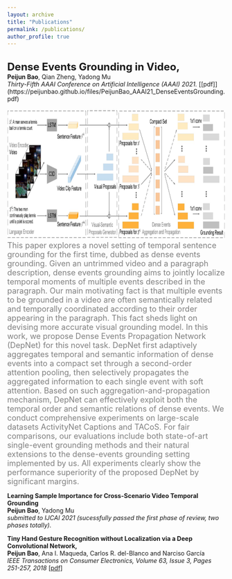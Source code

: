 ```yaml
---
layout: archive
title: "Publications"
permalink: /publications/
author_profile: true
---
```


<!-- 
<i><strong><font size="5" >A</font></strong></i>  
<strong>B</strong>, C  
<i>D</i>,  
[[E]()]   
<br/>
<font size="4" color="gray">F</font>
-->

<br/>
<strong><font size="5" >Dense Events Grounding in Video, </font></strong> <br/>
<strong>Peijun Bao</strong>, Qian Zheng, Yadong Mu<br/>
<i>Thirty-Fifth AAAI Conference on Artificial Intelligence (AAAI) 2021.</i>
[[pdf]](https://peijunbao.github.io/files/PeijunBao_AAAI21_DenseEventsGrounding.pdf) <br/><br/>
<img src='../images/DepNet.jpg' width="800" height="300"><br/>
<font size="4" color="gray">This paper explores a novel setting of temporal sentence grounding for the first time, dubbed as dense events grounding. Given an untrimmed video and a paragraph description, dense events grounding aims to jointly localize temporal moments of multiple events described in the paragraph. Our main motivating fact is that multiple events to be grounded in a video are often semantically related and temporally coordinated according to their order appearing in the paragraph. This fact sheds light on devising more accurate visual grounding model. In this work, we propose Dense Events Propagation Network (DepNet) for this novel task. DepNet first adaptively aggregates temporal and semantic information of dense events into a compact set through a second-order attention pooling, then selectively propagates the aggregated information to each single event with soft attention. Based on such aggregation-and-propagation mechanism, DepNet can effectively exploit both the temporal order and semantic relations of dense events. We conduct comprehensive experiments on large-scale datasets ActivityNet Captions and TACoS. For fair comparisons, our evaluations include both state-of-art single-event grounding methods and their natural extensions to the dense-events grounding setting implemented by us. All experiments clearly show the performance superiority of the proposed DepNet by significant margins.</font>
<br />

<strong>Learning Sample Importance for Cross-Scenario Video Temporal Grounding</strong> <br />
<strong>Peijun Bao</strong>, Yadong Mu<br />
<i>submitted to IJCAI 2021
(sucessfully passed the first phase of review, two
phases totally).
</i>
<br />

<strong>Tiny Hand Gesture Recognition without Localization via a Deep Convolutional Network,</strong> <br />
<strong>Peijun Bao</strong>, Ana I. Maqueda, Carlos R. del-Blanco and Narciso García<br />
<i>IEEE Transactions on Consumer Electronics, Volume 63, Issue 3, Pages 251-257, 2018</i> [[pdf]](https://ieeexplore.ieee.org/document/8103373)
